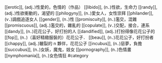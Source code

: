 [[erotic]], (adj．)性愛的，色情的（作品） 
[[libido]], (n．)性欲，生命力 
[[randy]], (adj．)性欲衝動的，渴望的 
[[philogyny]], (n．)愛女人，女性崇拜 
[[philander]], (v．)調戲追逐女人 
[[gender]], (n．)性 
[[promiscuity]], (n．)濫交，混雜 
[[promiscuous]], (adj．)濫交的，雜亂的 
[[copulate]], (v．)交配，接合，連系 
[[dandy]], (n．)花花公子，好打扮的人 
[[dandified]], (adj．)打扮得像花花公子的 
[[fop]], (n．)（喜好精緻服裝的）花花公子． 
[[beau]], (n．)花花公子，好打扮者 
[[chappy]], (adj．)皸裂的 n 夥伴，花花公子 
[[incubus]], (n．)惡夢，負擔 
[[succubus]], (n．)女妖，魔鬼，妓女 
[[pornography]], (n．)色情畫 
[[nymphomania]], (n．)女色情狂 
#category
